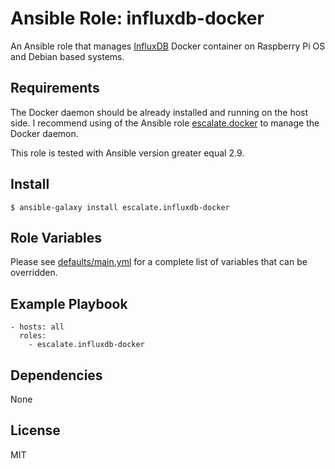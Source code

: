 # Ansible Role: influxdb-docker

An Ansible role that manages [InfluxDB](https://www.influxdata.com/products/influxdb-overview/) Docker container on Raspberry Pi OS and Debian based systems.

## Requirements

The Docker daemon should be already installed and running on the host side.
I recommend using of the Ansible role [escalate.docker](https://github.com/escalate/ansible-docker) to manage the Docker daemon.

This role is tested with Ansible version greater equal 2.9.

## Install

```
$ ansible-galaxy install escalate.influxdb-docker
```

## Role Variables

Please see [defaults/main.yml](https://github.com/escalate/ansible-influxdb-docker/blob/master/defaults/main.yml) for a complete list of variables that can be overridden.

## Example Playbook

```
- hosts: all
  roles:
    - escalate.influxdb-docker
```

## Dependencies

None

## License

MIT

